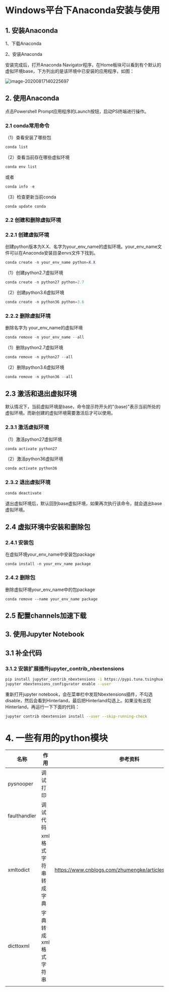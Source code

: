 # Windows平台下Anaconda安装与使用

## 1. 安装Anaconda

1、下载Anaconda



2、安装Anaconda



安装完成后，打开Anaconda Navigator程序，在Home板块可以看到有个默认的虚拟环境base，下方列出的是该环境中已安装的应用程序，如图：

![image-20200817140225697](C:\Users\qigaoqiang\AppData\Roaming\Typora\typora-user-images\image-20200817140225697.png)

## 2. 使用Anaconda

点击Powershell Prompt应用程序的Launch按钮，启动PS终端进行操作。

### 2.1 conda常用命令

（1）查看安装了哪些包

```powershell
conda list
```

（2）查看当前存在哪些虚拟环境

```powershell
conda env list
```

或者

```powershell
conda info -e
```

（3）检查更新当前conda

```
conda update conda 
```

### 2.2 创建和删除虚拟环境

### 2.2.1 创建虚拟环境

创建python版本为X.X、名字为your_env_name的虚拟环境。your_env_name文件可以在Anaconda安装目录envs文件下找到。

```powershell
conda create -n your_env_name python=X.X
```

（1）创建python2.7虚拟环境

```powershell
conda create -n python27 python=2.7
```

（2）创建python3.6虚拟环境

```powershell
conda create -n python36 python=3.6
```

### 2.2.2 删除虚拟环境

删除名字为 your_env_name的虚拟环境

```powershell
conda remove -n your_env_name --all
```

（1）删除python2.7虚拟环境

```powershell
conda remove -n python27 --all
```

（2）删除python3.6虚拟环境

```powershell
conda remove -n python36 --all
```



## 2.3 激活和退出虚拟环境

默认情况下，当前虚拟环境是base，命令提示符开头的"(base)"表示当前所处的虚拟环境。而新创建的虚拟环境需要激活后才可以使用。

### 2.3.1 激活虚拟环境

（1）激活python27虚拟环境

```powershell
conda activate python27
```

（2）激活python36虚拟环境

```powershell
conda activate python36
```

### 2.3.2 退出虚拟环境

```powershell
conda deactivate
```

退出虚拟环境后，默认回到base虚拟环境，如果再次执行该命令，就会退出base虚拟环境。

## 2.4 虚拟环境中安装和删除包

### 2.4.1 安装包

在虚拟环境your_env_name中安装包package

```
conda install -n your_env_name package
```

### 2.4.2 删除包

删除虚拟环境your_env_name中的包package

```
conda remove --name your_env_name package
```

## 2.5 配置channels加速下载





## 3. 使用Jupyter Notebook



## 3.1 补全代码

### 3.1.2 安装扩展插件jupyter_contrib_nbextensions

```bash
pip install jupyter_contrib_nbextensions -i https://pypi.tuna.tsinghua.edu.cn/simple
jupyter nbextensions_configurator enable --user
```

重新打开jupyter notebook，会在菜单栏中发现Nbextensions插件，不勾选disable，然后会看到Hinterland，最后把Hinterland勾选上。如果没有出现Hinterland，再运行一下下面的代码：

```bash
jupyter contrib nbextension install --user --skip-running-check 
```





# 4. 一些有用的python模块

| 名称         | 作用                  | 参考资料                                                 |
| ------------ | --------------------- | -------------------------------------------------------- |
| pysnooper    | 调试打印              |                                                          |
| faulthandler | 调试代码              |                                                          |
| xmltodict    | xml格式字符串转成字典 | https://www.cnblogs.com/zhumengke/articles/11386823.html |
| dicttoxml    | 字典转成xml格式字符串 |                                                          |
|              |                       |                                                          |

